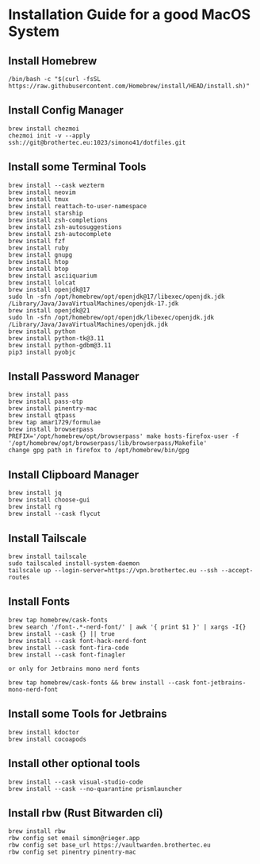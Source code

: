 # Installation Guide for a good MacOS System
## Install Homebrew
~~~
/bin/bash -c "$(curl -fsSL https://raw.githubusercontent.com/Homebrew/install/HEAD/install.sh)"
~~~

## Install Config Manager

~~~
brew install chezmoi
chezmoi init -v --apply ssh://git@brothertec.eu:1023/simono41/dotfiles.git
~~~

## Install some Terminal Tools
~~~
brew install --cask wezterm
brew install neovim
brew install tmux
brew install reattach-to-user-namespace
brew install starship
brew install zsh-completions
brew install zsh-autosuggestions
brew install zsh-autocomplete
brew install fzf
brew install ruby
brew install gnupg
brew install htop
brew install btop
brew install asciiquarium
brew install lolcat
brew install openjdk@17
sudo ln -sfn /opt/homebrew/opt/openjdk@17/libexec/openjdk.jdk /Library/Java/JavaVirtualMachines/openjdk-17.jdk
brew install openjdk@21
sudo ln -sfn /opt/homebrew/opt/openjdk/libexec/openjdk.jdk /Library/Java/JavaVirtualMachines/openjdk.jdk
brew install python
brew install python-tk@3.11
brew install python-gdbm@3.11
pip3 install pyobjc
~~~

## Install Password Manager
~~~
brew install pass
brew install pass-otp
brew install pinentry-mac
brew install qtpass
brew tap amar1729/formulae
brew install browserpass
PREFIX='/opt/homebrew/opt/browserpass' make hosts-firefox-user -f '/opt/homebrew/opt/browserpass/lib/browserpass/Makefile'
change gpg path in firefox to /opt/homebrew/bin/gpg
~~~

## Install Clipboard Manager
~~~
brew install jq
brew install choose-gui
brew install rg
brew install --cask flycut
~~~

## Install Tailscale
~~~
brew install tailscale
sudo tailscaled install-system-daemon
tailscale up --login-server=https://vpn.brothertec.eu --ssh --accept-routes
~~~

## Install Fonts
~~~
brew tap homebrew/cask-fonts
brew search '/font-.*-nerd-font/' | awk '{ print $1 }' | xargs -I{} brew install --cask {} || true
brew install --cask font-hack-nerd-font
brew install --cask font-fira-code
brew install --cask font-finagler

or only for Jetbrains mono nerd fonts

brew tap homebrew/cask-fonts && brew install --cask font-jetbrains-mono-nerd-font
~~~

## Install some Tools for Jetbrains
~~~
brew install kdoctor
brew install cocoapods
~~~

## Install other optional tools
~~~
brew install --cask visual-studio-code
brew install --cask --no-quarantine prismlauncher
~~~

## Install rbw (Rust Bitwarden cli)
~~~
brew install rbw
rbw config set email simon@rieger.app
rbw config set base_url https://vaultwarden.brothertec.eu
rbw config set pinentry pinentry-mac
~~~
